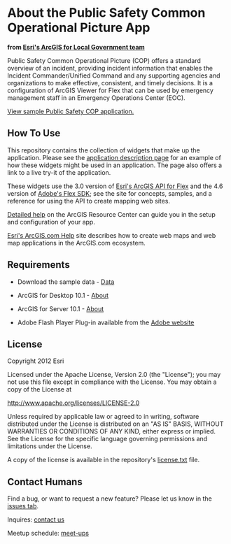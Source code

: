About the Public Safety Common Operational Picture App
===================================================
**from [Esri's ArcGIS for Local Government team](http://resources.arcgis.com/en/communities/local-government/)**

Public Safety Common Operational Picture (COP) offers a standard overview of an incident, providing incident information that enables the Incident Commander/Unified Command and any supporting agencies and organizations to make effective, consistent, and timely decisions. It is a configuration of ArcGIS Viewer for Flex that can be used by emergency management staff in an Emergency Operations Center (EOC).

[View sample Public Safety COP application.](http://localgovtemplates2.esri.com/PublicSafetyCOP/index.html)

How To Use
----------

This repository contains the collection of widgets that make up the application. Please see the [application description page](http://www.arcgis.com/home/item.html?id=4d5a8964c9c54b07af7317b9c9ac86fd) for an example of how these widgets might be used in an application.  The page also offers a link to a live try-it of the application.

These widgets use the 3.0 version of [Esri's ArcGIS API for Flex](http://resources.arcgis.com/en/communities/flex-api/) and the 4.6 version of [Adobe's Flex SDK](http://www.adobe.com/devnet/flex/flex-sdk-download.html); see the site for concepts, samples, and a reference for using the API to create mapping web sites.

[Detailed help](http://resources.arcgis.com/en/help/localgovernment/10.1/index.html#/What_is_Public_Safety_Common_Operational_Picture_COP/028s0000001w000000/) on the ArcGIS Resource Center can guide you in the setup and configuration of your app.

[Esri's ArcGIS.com Help](http://resources.arcgis.com/en/help/arcgisonline/) site describes how to create web maps and web map applications in the ArcGIS.com ecosystem.

Requirements
------------

* Download the sample data - [Data](http://www.esri.com/)

* ArcGIS for Desktop 10.1 - [About](http://www.esri.com/software/arcgis/arcgis-for-desktop)

* ArcGIS for Server 10.1 - [About](http://www.esri.com/software/arcgis/arcgisserver)

* Adobe Flash Player Plug-in available from the [Adobe website](http://get.adobe.com/flashplayer/)

License
------------

Copyright 2012 Esri

Licensed under the Apache License, Version 2.0 (the "License");
you may not use this file except in compliance with the License.
You may obtain a copy of the License at

   http://www.apache.org/licenses/LICENSE-2.0

Unless required by applicable law or agreed to in writing, software
distributed under the License is distributed on an "AS IS" BASIS,
WITHOUT WARRANTIES OR CONDITIONS OF ANY KIND, either express or implied.
See the License for the specific language governing permissions and
limitations under the License.

A copy of the license is available in the repository's [license.txt](https://github.com/Esri/public-safety-cop/blob/master/license.txt) file.

Contact Humans
-------------

Find a bug, or want to request a new feature?  Please let us know in the [issues tab](https://github.com/Esri/public-safety-cop/issues).

Inquires: [contact us](http://www.esri.com/about-esri/contact)

Meetup schedule: [meet-ups](http://www.esri.com/events/dev-meetup/index.html)
